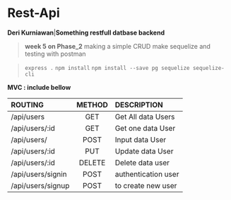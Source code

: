 # Rest-Api
**Deri Kurniawan**|**Something restfull datbase backend**

>**week 5 on Phase_2** making a simple CRUD make sequelize and testing with postman

>`express .`
>`npm install`
>`npm install --save pg sequelize sequelize-cli`

**MVC : include bellow**

|    ROUTING    |  METHOD  |    DESCRIPTION      |
|:--------------|:--------:|:--------------------|
|/api/users     |GET       | Get All data Users  |
|/api/users/:id |GET       | Get one data User   |
|/api/users/    |POST      | Input data User     |
|/api/users/:id |PUT       | Update data User    |
|/api/users/:id |DELETE    | Delete data user    |
|/api/users/signin|POST    | authentication user |
|/api/users/signup| POST    | to create new user  |
